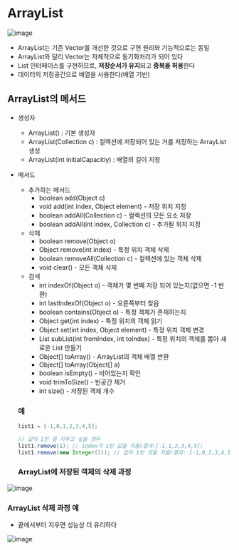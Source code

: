 # ArrayList

![image](https://user-images.githubusercontent.com/74949294/223123911-9617da79-ff08-4073-901d-237e8de5e1f3.png)

- ArrayList는 기존 Vector를 개선한 것으로 구현 원리와 기능적으로는 동일
- ArrayList와 달리 Vector는 자체적으로 동기화처리가 되어 있다
- List 인터페이스를 구현하므로, **저장순서가 유지**되고 **중복을 허용**한다
- 데이터의 저장공간으로 배열을 사용한다(배열 기반)

## ArrayList의 메서드

- 생성자
    - ArrayList() : 기본 생성자
    - ArrayList(Collection c) : 컬렉션에 저장되어 있는 거를 저장하는 ArrayList 생성
    - ArrayList(int initialCapacitiy) : 배열의 길이 지정
- 메서드
    - 추가하는 메서드
        - boolean add(Object o)
        - void add(int index, Object element) - 저장 위치 지정
        - boolean addAll(Collection c) - 컬렉션의 모든 요소 저장
        - boolean addAll(int index, Collection c) - 추가될 위치 지정
    - 삭제
        - boolean remove(Object o)
        - Object remove(int index) - 특정 위치 객체 삭제
        - boolean removeAll(Collection c) - 컬렉션에 있는 객체 삭제
        - void clear() - 모든 객체 삭제
    - 검색
        - int indexOf(Object o) - 객체가 몇 번째 저장 되어 있는지(없으면 -1 반환)
        - int lastIndexOf(Object o) - 오른쪽부터 찾음
        - boolean contains(Object o) - 특정 객체가 존재하는지
        - Object get(int index) - 특정 위치의 객체 읽기
        - Object set(int index, Object element) - 특정 위치 객체 변경
        - List subList(int fromIndex, int toIndex) - 특정 위치의 객체를 뽑아 새로운 List 만들기
        - Object[] toArray() - ArrayList의 객체 배열 반환
        - Object[] toArray(Object[] a)
        - boolean isEmpty() - 비어있는지 확인
        - void trimToSize() - 빈공간 제거
        - int size() - 저장된 객체 개수


    ### 예
    
    ```java
    list1 = [-1,0,1,2,3,4,5];
    
    // 값이 1인 걸 지우고 싶을 경우
    list1.remove(1); // index가 1인 값을 지움(결과:[-1,1,2,3,4,5];
    list1.remove(new Integer(1)); // 값이 1인 것을 지움(결과: [-1,0,2,3,4,5];
    ```
    
    ### ArrayList에 저장된 객체의 삭제 과정


![image](https://user-images.githubusercontent.com/74949294/223123966-cab46db0-18f7-487c-8a27-5bd12a9dda56.png)

### ArrayList 삭제 과정 예

- 끝에서부터 지우면 성능상 더 유리하다

![image](https://user-images.githubusercontent.com/74949294/223124044-ec118993-2835-42c7-8932-ad1a0a08bc47.png)
